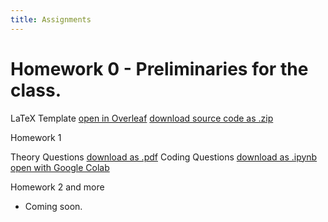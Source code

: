 ```yaml
---
title: Assignments
---
```


# Homework 0 - Preliminaries for the class.

LaTeX Template
[open in Overleaf](https://www.overleaf.com/project/63c188b88f14ca3cb3269719)
[download source code as .zip](https://nyu-robot-learning.github.io/robot-intel-class-fl23/assets/files/latex_template_source-0e7df31543ff046158d81b12f470b4f8.zip)

Homework 1

Theory Questions
[download as .pdf](https://nyu-robot-learning.github.io/robot-intel-class-fl23/assets/files/hw1_theory-69e639924c3c002cadfb5676bb7a3fbe.pdf)
Coding Questions
[download as .ipynb](https://nyu-robot-learning.github.io/robot-intel-class-fl23/assets/files/hw1_coding-f12a4782e2a8f894d5beeca369cfd0d1.ipynb)
[open with Google Colab](https://colab.research.google.com/drive/1uDhvLfXpki161_W-4JZ5v_QphJpy5rQk)

Homework 2 and more 
- Coming soon.
